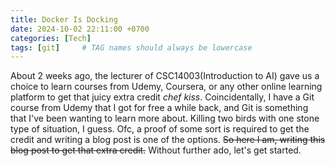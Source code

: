 ```yaml
---
title: Docker Is Docking
date: 2024-10-02 22:11:00 +0700
categories: [Tech]
tags: [git]     # TAG names should always be lowercase
---
```


About 2 weeks ago, the lecturer of CSC14003(Introduction to AI) gave us a choice to learn courses from Udemy, Coursera, or any other online learning platform to get that juicy extra credit *chef kiss*. Coincidentally, I have a Git course from Udemy that I got for free a while back, and Git is something that I've been wanting to learn more about. Killing two birds with one stone type of situation, I guess. Ofc, a proof of some sort is required to get the credit and writing a blog post is one of the options. ~~So here I am, writing this blog post to get that extra credit.~~ Without further ado, let's get started.